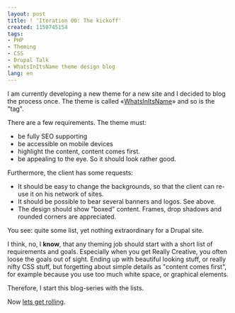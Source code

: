 ```yaml
---
layout: post
title: ! 'Iteration 00: The kickoff'
created: 1150745154
tags:
- PHP
- Theming
- CSS
- Drupal Talk
- WhatsInItsName theme design blog
lang: en
---
```

I am currently developing a new theme for a new site and I decided to blog the process once. The theme is called «[WhatsInItsName](/taxonomy/term/65)» and so is the "tag".
<!--break-->
There are a few requirements. The theme must:

 * be fully SEO supporting
 * be accessible on mobile devices
 * highlight the content, content comes first. 
 * be appealing to the eye. So it should look rather good. 

Furthermore, the client has some requests:

 * It should be easy to change the backgrounds, so that the client can re-use it on his network of sites.
 * It should be possible to bear several banners and logos. See above.
 * The design should show "boxed" content. Frames, drop shadows and rounded corners are appreciated. 

You see: quite some list, yet nothing extraordinary for a Drupal site. 

I think, no, I __know__, that any theming job should start with a short list of requirements and goals. Especially when you get Really Creative, you often loose the goals out of sight. Ending up with beautiful looking stuff, or really nifty CSS stuff, but forgetting about simple details as "content comes first", for example because you use too much white space, or graphical elements.

Therefore, I start this blog-series with the lists.

Now [lets get rolling](/taxonomy/term/65).
